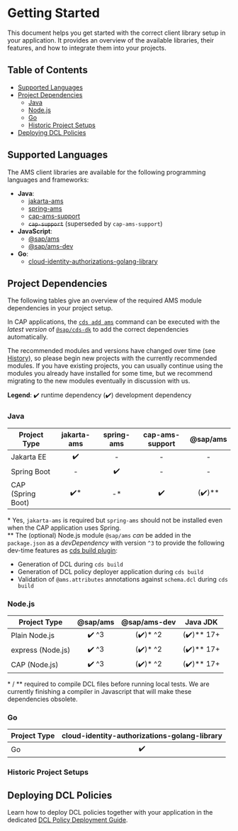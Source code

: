 # Getting Started

This document helps you get started with the correct client library setup in your application. It provides an overview of the available libraries, their features, and how to integrate them into your projects.



## Table of Contents

- [Supported Languages](#supported-languages)
- [Project Dependencies](#project-dependencies)
    - [Java](#java)
    - [Node.js](#nodejs)
    - [Go](#go)
    - [Historic Project Setups](#historic-project-setups)
- [Deploying DCL Policies](#deploying-dcl-policies)



## Supported Languages
The AMS client libraries are available for the following programming languages and frameworks:

- **Java**:
    - [jakarta-ams](/docs/libraries/java/jakarta-ams/jakarta-ams.md)
    - [spring-ams](/docs/libraries/java/spring-ams/spring-ams.md)
    - [cap-ams-support](/docs/libraries/java/cap-ams-support/cap-ams-support.md)
    - ~~`cap-support`~~ (superseded by `cap-ams-support`)
- **JavaScript**:
    - [@sap/ams](/docs/libraries/nodejs/ams/ams.md)
    - [@sap/ams-dev](/docs/libraries/nodejs/ams-dev/ams-dev.md)
- **Go**:
    - [cloud-identity-authorizations-golang-library](/docs/libraries/go/go-ams/go-ams.md)



## Project Dependencies
The following tables give an overview of the required AMS module dependencies in your project setup.

In CAP applications, the [`cds add ams`](https://cap.cloud.sap/docs/tools/cds-cli#cds-add) command can be executed with the *latest version* of [`@sap/cds-dk`](https://cap.cloud.sap/docs/tools/cds-cli#cli) to add the correct dependencies automatically.

The recommended modules and versions have changed over time (see [History](#history)), so please begin new projects with the currently recommended modules. If you have existing projects, you can usually continue using the modules you already have installed for some time, but we recommend migrating to the new modules eventually in discussion with us.

**Legend**: ✔️ runtime dependency (✔️) development dependency

### Java

| Project Type                | jakarta-ams | spring-ams | cap-ams-support | @sap/ams    |
|-----------------------------|:-----------:|:----------:|:---------------:|:-----------:|
| Jakarta EE                  |     ✔️      |     -      |        -        |      -
| Spring Boot                 |     -       |     ✔️     |        -        |      -
| CAP (Spring Boot)           |     ✔️\*    |     -\*    |       ✔️        |     (✔️)\*\*

\* Yes, `jakarta-ams` is required but `spring-ams` should not be installed even when the CAP application uses Spring.\
\*\* The (optional) Node.js module `@sap/ams` *can* be added in the `package.json` as a *devDependency* with version `^3` to provide the following dev-time features as [cds build plugin](https://cap.cloud.sap/docs/guides/deployment/custom-builds#custom-build-plugins):
- Generation of DCL during `cds build`
- Generation of DCL policy deployer application during `cds build`
- Validation of `@ams.attributes` annotations against `schema.dcl` during `cds build`

### Node.js

| Project Type        | @sap/ams | @sap/ams-dev   | Java JDK |
|---------------------|:--------:|:--------------:|:----------:|
| Plain Node.js       |   ✔️ ^3  |      (✔️)* ^2    |    (✔️)** 17+
| express (Node.js)   |   ✔️ ^3  |      (✔️)* ^2    |    (✔️)** 17+
| CAP (Node.js)       |   ✔️ ^3  |      (✔️)* ^2    |    (✔️)** 17+

\* / \*\*  required to compile DCL files before running local tests. We are currently finishing a compiler in Javascript that will make these dependencies obsolete.

### Go

| Project Type | cloud-identity-authorizations-golang-library |
|--------------|:-------------------------------------------:|
| Go           |                    ✔️                        |

### Historic Project Setups



## Deploying DCL Policies
Learn how to deploy DCL policies together with your application in the dedicated [DCL Policy Deployment Guide](/docs/DeployDCL.md).